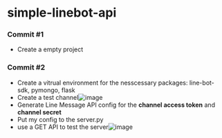 # simple-linebot-api


### Commit #1
* Create a empty project


### Commit #2
* Create a vitrual environment for the nesscessary packages: line-bot-sdk, pymongo, flask
* Create a test channel![image](https://hackmd.io/_uploads/S1BqQyqcp.png)
* Generate Line Message API config for the **channel access token** and **channel secret**
* Put my config to the server.py
* use a GET API to test the server![image](https://hackmd.io/_uploads/HJ4mL1996.png)
